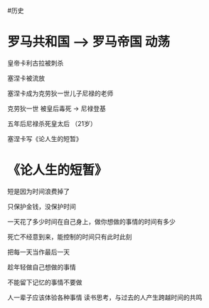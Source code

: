 #历史
# 罗马共和国 --> 罗马帝国 动荡

皇帝卡利古拉被刺杀

塞涅卡被流放

塞涅卡成为克劳狄一世儿子尼禄的老师

克劳狄一世 被皇后毒死 -> 尼禄登基

五年后尼禄杀死皇太后 （21岁）



塞涅卡写《论人生的短暂》



# 《论人生的短暂》

短是因为时间浪费掉了

只保护金钱，没保护时间



一天花了多少时间在自己身上，做你想做的事情的时间有多少

死亡不经意到来，能控制的时间只有此时此刻

把每一天当作最后一天



趁年轻做自己想做的事情

不能留下记忆的事情不要做

人一辈子应该体验各种事情
读书思考，与过去的人产生跨越时间的共鸣





